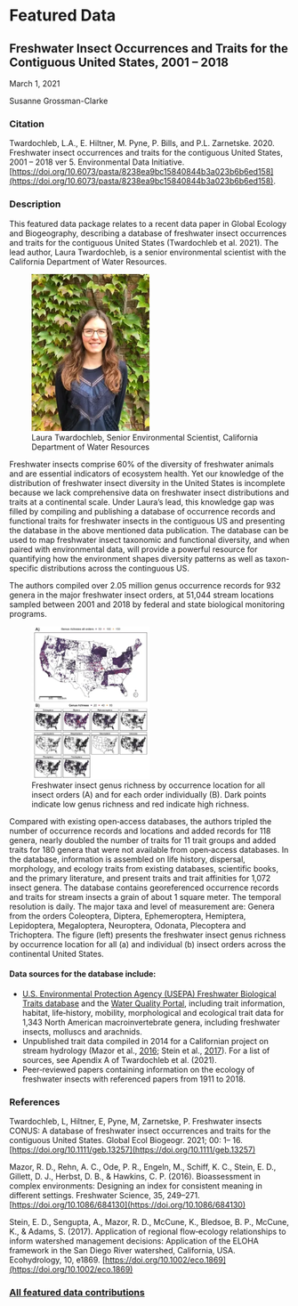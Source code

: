 # Featured Data

## Freshwater Insect Occurrences and Traits for the Contiguous United States, 2001 – 2018

March 1, 2021

Susanne Grossman-Clarke

### Citation

Twardochleb, L.A., E. Hiltner, M. Pyne, P. Bills, and P.L. Zarnetske. 2020. Freshwater insect occurrences and traits for the contiguous United States, 2001 – 2018 ver 5. Environmental Data Initiative. [https://doi.org/10.6073/pasta/8238ea9bc15840844b3a023b6b6ed158](https://doi.org/10.6073/pasta/8238ea9bc15840844b3a023b6b6ed158).

### Description

This featured data package relates to a recent data paper in Global Ecology and Biogeography, describing a database of freshwater insect occurrences and traits for the contiguous United States (Twardochleb et al. 2021). The lead author, Laura Twardochleb, is a senior environmental scientist with the California Department of Water Resources.

<figure class="figure_featured">
    <img src="/static/images/featured_data/laura.png" alt="scientist" width="50%">
    <figcaption>Laura Twardochleb, Senior Environmental Scientist, California Department of Water Resources</figcaption>
</figure>

Freshwater insects comprise 60% of the diversity of freshwater animals and are essential indicators of ecosystem health. Yet our knowledge of the distribution of freshwater insect diversity in the United States is incomplete because we lack comprehensive data on freshwater insect distributions and traits at a continental scale. Under Laura’s lead, this knowledge gap was filled by compiling and publishing a database of occurrence records and functional traits for freshwater insects in the contiguous US and presenting the database in the above mentioned data publication. The database can be used to map freshwater insect taxonomic and functional diversity, and when paired with environmental data, will provide a powerful resource for quantifying how the environment shapes diversity patterns as well as taxon-specific distributions across the continguous US.

The authors compiled over 2.05 million genus occurrence records for 932 genera in the major freshwater insect orders, at 51,044 stream locations sampled between 2001 and 2018 by federal and state biological monitoring programs. 

<figure class="figure_featured">
    <img id="pickme" src="/static/images/featured_data/insect-map.png" alt="map of occurence of insects" width="50%">
    <figcaption>Freshwater insect genus richness by occurrence location for all insect orders (A) and for each order individually (B). Dark points indicate low genus richness and red indicate high richness.</figcaption>
</figure>

Compared with existing open‐access databases, the authors tripled the number of occurrence records and locations and added records for 118 genera, nearly doubled the number of traits for 11 trait groups and added traits for 180 genera that were not available from open‐access databases. In the database, information is assembled on life history, dispersal, morphology, and ecology traits from existing databases, scientific books, and the primary literature, and present traits and trait affinities for 1,072 insect genera. The database contains georeferenced occurrence records and traits for
stream insects a grain of about 1 square meter. The temporal resolution is daily. The major taxa and level of measurement are: Genera from the orders Coleoptera, Diptera, Ephemeroptera, Hemiptera, Lepidoptera, Megaloptera, Neuroptera, Odonata, Plecoptera and Trichoptera. The figure (left) presents the freshwater insect genus richness by occurrence location for all (a) and individual (b) insect orders across the continental United States.

#### Data sources for the database include:

- [U.S. Environmental Protection Agency (USEPA) Freshwater Biological Traits database](https://www.epa.gov/risk/freshwater-biological-traits-database-traits) and the [Water Quality Portal](https://www.waterqualitydata.us/), including trait information, habitat, life‐history, mobility, morphological and ecological trait data for 1,343 North American macroinvertebrate genera, including freshwater insects, molluscs and arachnids.
- Unpublished trait data compiled in 2014 for a Californian project on stream hydrology (Mazor et al., [2016](https://onlinelibrary.wiley.com/doi/10.1111/geb.13257#geb13257-bib-0026); Stein et al., [2017](https://onlinelibrary.wiley.com/doi/10.1111/geb.13257#geb13257-bib-0047)). For a list of sources, see Apendix A of Twardochleb et al. (2021).
- Peer‐reviewed papers containing information on the ecology of freshwater insects with referenced papers from 1911 to 2018. 

### References

Twardochleb, L, Hiltner, E, Pyne, M, Zarnetske, P. Freshwater insects CONUS: A database of freshwater insect occurrences and traits for the contiguous United States. Global Ecol Biogeogr. 2021; 00: 1– 16. [https://doi.org/10.1111/geb.13257](https://doi.org/10.1111/geb.13257)

Mazor, R. D., Rehn, A. C., Ode, P. R., Engeln, M., Schiff, K. C., Stein, E. D., Gillett, D. J., Herbst, D. B., & Hawkins, C. P. (2016). Bioassessment in complex environments: Designing an index for consistent meaning in different settings. Freshwater Science, 35, 249–271. [https://doi.org/10.1086/684130](https://doi.org/10.1086/684130)

Stein, E. D., Sengupta, A., Mazor, R. D., McCune, K., Bledsoe, B. P., McCune, K., & Adams, S. (2017). Application of regional flow‐ecology relationships to inform watershed management decisions: Application of the ELOHA framework in the San Diego River watershed, California, USA. Ecohydrology, 10, e1869. [https://doi.org/10.1002/eco.1869](https://doi.org/10.1002/eco.1869)

### [All featured data contributions](/templates/featured_data/featured-grid)
